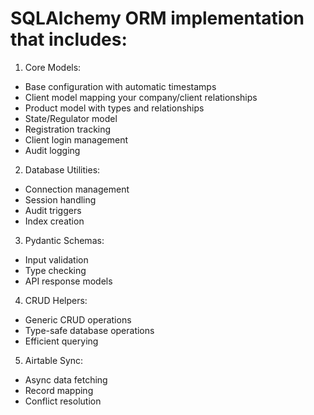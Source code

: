 # SQLAlchemy ORM implementation that includes:

1. Core Models:
- Base configuration with automatic timestamps
- Client model mapping your company/client relationships
- Product model with types and relationships 
- State/Regulator model
- Registration tracking
- Client login management
- Audit logging

2. Database Utilities:
- Connection management
- Session handling
- Audit triggers
- Index creation

3. Pydantic Schemas:
- Input validation
- Type checking
- API response models

4. CRUD Helpers:
- Generic CRUD operations
- Type-safe database operations
- Efficient querying

5. Airtable Sync:
- Async data fetching
- Record mapping
- Conflict resolution


